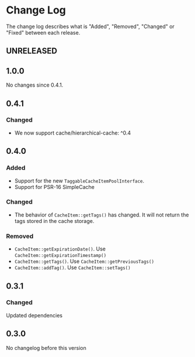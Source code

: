 # Change Log

The change log describes what is "Added", "Removed", "Changed" or "Fixed" between each release. 

## UNRELEASED

## 1.0.0

No changes since 0.4.1.

## 0.4.1

### Changed

- We now support cache/hierarchical-cache: ^0.4

## 0.4.0

### Added

* Support for the new `TaggableCacheItemPoolInterface`. 
* Support for PSR-16 SimpleCache

### Changed

* The behavior of `CacheItem::getTags()` has changed. It will not return the tags stored in the cache storage. 

### Removed

* `CacheItem::getExpirationDate()`. Use `CacheItem::getExpirationTimestamp()`
* `CacheItem::getTags()`. Use `CacheItem::getPreviousTags()`
* `CacheItem::addTag()`. Use `CacheItem::setTags()`

## 0.3.1

### Changed

Updated dependencies

## 0.3.0

No changelog before this version
